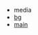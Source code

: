* media
 * [bg](D:\project_code\lmn-place\docs\media\bg.png)
 * [main](D:\project_code\lmn-place\docs\media\main/)

